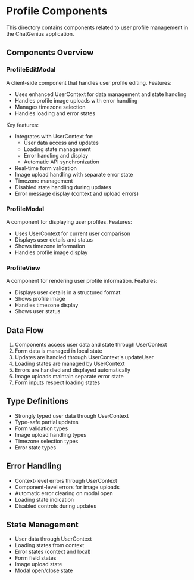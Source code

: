 # Profile Components

This directory contains components related to user profile management in the ChatGenius application.

## Components Overview

### ProfileEditModal
A client-side component that handles user profile editing. Features:
- Uses enhanced UserContext for data management and state handling
- Handles profile image uploads with error handling
- Manages timezone selection
- Handles loading and error states

Key features:
- Integrates with UserContext for:
  - User data access and updates
  - Loading state management
  - Error handling and display
  - Automatic API synchronization
- Real-time form validation
- Image upload handling with separate error state
- Timezone management
- Disabled state handling during updates
- Error message display (context and upload errors)

### ProfileModal
A component for displaying user profiles. Features:
- Uses UserContext for current user comparison
- Displays user details and status
- Shows timezone information
- Handles profile image display

### ProfileView
A component for rendering user profile information. Features:
- Displays user details in a structured format
- Shows profile image
- Handles timezone display
- Shows user status

## Data Flow
1. Components access user data and state through UserContext
2. Form data is managed in local state
3. Updates are handled through UserContext's updateUser
4. Loading states are managed by UserContext
5. Errors are handled and displayed automatically
6. Image uploads maintain separate error state
7. Form inputs respect loading states

## Type Definitions
- Strongly typed user data through UserContext
- Type-safe partial updates
- Form validation types
- Image upload handling types
- Timezone selection types
- Error state types

## Error Handling
- Context-level errors through UserContext
- Component-level errors for image uploads
- Automatic error clearing on modal open
- Loading state indication
- Disabled controls during updates

## State Management
- User data through UserContext
- Loading states from context
- Error states (context and local)
- Form field states
- Image upload state
- Modal open/close state 
